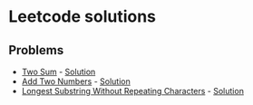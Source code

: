 # Leetcode solutions

## Problems
* [Two Sum](https://leetcode.com/problems/two-sum/description/) - [Solution](TwoSum.java)
* [Add Two Numbers](https://leetcode.com/problems/add-two-numbers/description/) - [Solution](AddTwoNumbers.java)
* [Longest Substring Without Repeating Characters](https://leetcode.com/problems/longest-substring-without-repeating-characters/description/) - [Solution](LongestSubstringWithoutRepeatingCharacters.java)
